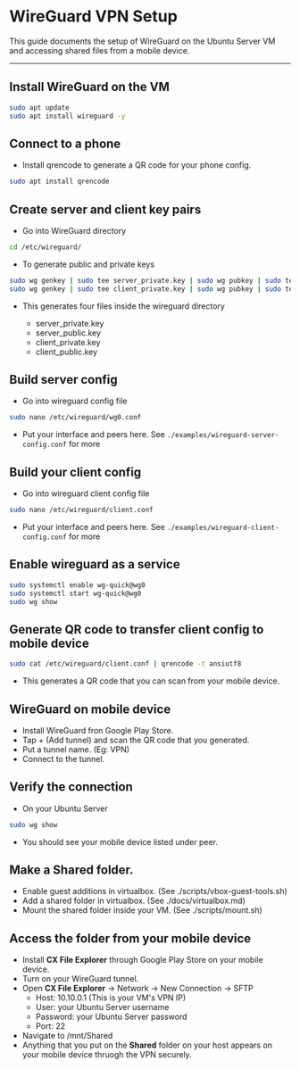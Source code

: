 # WireGuard VPN Setup

This guide documents the setup of WireGuard on the Ubuntu Server VM and accessing shared files from a mobile device.

---

## Install WireGuard on the VM

```bash
sudo apt update
sudo apt install wireguard -y
```
## Connect to a phone
- Install qrencode to generate a QR code for your phone config.

```bash
sudo apt install qrencode
```

## Create server and client key pairs
- Go into WireGuard directory 

```bash
cd /etc/wireguard/
```

- To generate public and private keys

```bash
sudo wg genkey | sudo tee server_private.key | sudo wg pubkey | sudo tee server_public.key
sudo wg genkey | sudo tee client_private.key | sudo wg pubkey | sudo tee client_public.key
```

- This generates four files inside the wireguard directory

    - server_private.key
    - server_public.key
    - client_private.key
    - client_public.key

## Build server config
- Go into wireguard config file

```bash
sudo nano /etc/wireguard/wg0.conf
```

- Put your interface and peers here. See `./examples/wireguard-server-config.conf` for more

## Build your client config
- Go into wireguard client config file

```bash
sudo nano /etc/wireguard/client.conf
```
- Put your interface and peers here. See `./examples/wireguard-client-config.conf` for more

## Enable wireguard as a service 

```bash
sudo systemctl enable wg-quick@wg0
sudo systemctl start wg-quick@wg0
sudo wg show
```

## Generate QR code to transfer client config to mobile device

```bash
sudo cat /etc/wireguard/client.conf | qrencode -t ansiutf8
```

- This generates a QR code that you can scan from your mobile device.

## WireGuard on mobile device
- Install WireGuard fron Google Play Store.
- Tap + (Add tunnel) and scan the QR code that you generated.
- Put a tunnel name. (Eg: VPN)
- Connect to the tunnel.

## Verify the connection
- On your Ubuntu Server

```bash
sudo wg show
```

- You should see your mobile device listed under peer.

## Make a Shared folder.
- Enable guest additions in virtualbox. (See ./scripts/vbox-guest-tools.sh)
- Add a shared folder in virtualbox. (See ./docs/virtualbox.md)
- Mount the shared folder inside your VM. (See ./scripts/mount.sh)

## Access the folder from your mobile device
- Install **CX File Explorer** through Google Play Store on your mobile device.
- Turn on your WireGuard tunnel.
- Open **CX File Explorer** -> Network -> New Connection -> SFTP
    - Host: 10.10.0.1 (This is your VM's VPN IP)
    - User: your Ubuntu Server username
    - Password: your Ubuntu Server password
    - Port: 22
- Navigate to /mnt/Shared
- Anything that you put on the **Shared** folder on your host appears on your mobile device thruogh the VPN securely.

